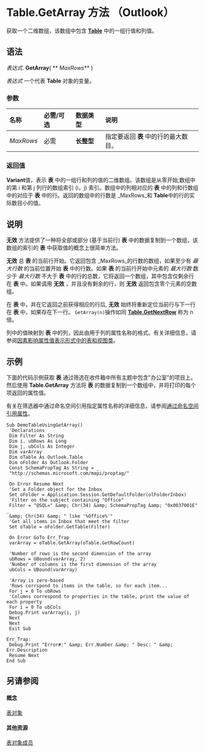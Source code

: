 
# Table.GetArray 方法 （Outlook）

获取一个二维数组，该数组中包含  **[Table](0affaafd-93fe-227a-acee-e09a86cadc20.md)** 中的一组行值和列值。


## 语法

 _表达式_. **GetArray**( ** _MaxRows_** )

 _表达式_ 一个代表 **Table** 对象的变量。


### 参数



|**名称**|**必需/可选**|**数据类型**|**说明**|
|:-----|:-----|:-----|:-----|
| _MaxRows_|必需|**长整型**|指定要返回 **表** 中的行的最大数目。|

### 返回值

 **Variant**值，表示 **表** 中的一组行和列的值的二维数组。该数组是从零开始;数组中的第 i 和第 j 列行的数组索引 (i，j) 索引。数组中的列相对应的 **表** 中的列和行数组中的对应于 **表** 中的行。返回的数组中的行数是 _MaxRows_和 **Table**中的行的实际数目小的值。


## 说明

 **无效** 方法提供了一种将全部或部分 (基于当前行) **表** 中的数据复制到一个数组，该数组的索引的 **表** 中获取值的概念上很简单方法。

 **无效** 总 **表** 的当前行开始。它返回包含 _MaxRows_的行数的数组，如果至少有 _最大行数_ 的当前位置开始 **表** 中的行数。如果 **表** 的当前行开始中元素的 _最大行数_ 数少于 _最大行数_ 不大于 **表** 中的行的总数，它将返回一个数组，其中包含仅剩余行在 **表** 中。如果调用 **无效** ，并且没有剩余的行，则 **无效** 返回包含零个元素的空数组。

在 **表** 中，并在它返回之前获得相应的行后, **无效** 始终将重新定位当前行与下一行在 **表** 中，如果存在下一行。 `GetArray(n)`操作如同 **[Table.GetNextRow](e01ddaa0-a869-2f52-5e46-84d4d4090e61.md)** 称为 n 倍。

列中的值映射到 **表** 中的列，因此由用于列的属性名称的格式。有关详细信息，请参阅[因素影响属性值表示形式中的表和视图类](http://msdn.microsoft.com/library/13cf9945-a9e0-bb32-a2cb-74366a365ae1%28Office.15%29.aspx)。


## 示例

下面的代码示例获取 **表** 通过筛选在收件箱中所有主题中包含"办公室"的项目上。然后使用 **Table.GetArray** 方法将 **表** 的数据复制到一个数组中，并将打印的每个项返回的属性值。

有关在筛选器中通过命名空间引用指定属性名称的详细信息，请参阅[通过命名空间引用属性](http://msdn.microsoft.com/library/c1c7bfa9-64d7-81d2-84e7-f0a4c57780b3%28Office.15%29.aspx)。




```
Sub DemoTableUsingGetArray() 
 'Declarations 
 Dim Filter As String 
 Dim i, ubRows As Long 
 Dim j, ubCols As Integer 
 Dim varArray 
 Dim oTable As Outlook.Table 
 Dim oFolder As Outlook.Folder 
 Const SchemaPropTag As String = _ 
 "http://schemas.microsoft.com/mapi/proptag/" 
 
 On Error Resume Next 
 'Get a Folder object for the Inbox 
 Set oFolder = Application.Session.GetDefaultFolder(olFolderInbox) 
 'Filter on the subject containing "Office" 
 Filter = "@SQL=" &amp; Chr(34) &amp; SchemaPropTag &amp; "0x0037001E" _ 
 &amp; Chr(34) &amp; " like '%Office%'" 
 'Get all items in Inbox that meet the filter 
 Set oTable = oFolder.GetTable(Filter) 
 
 On Error GoTo Err_Trap 
 varArray = oTable.GetArray(oTable.GetRowCount) 
 
 'Number of rows is the second dimension of the array 
 ubRows = UBound(varArray, 2) 
 'Number of columns is the first dimension of the array 
 ubCols = UBound(varArray) 
 
 'Array is zero-based 
 'Rows corrspond to items in the table, so for each item... 
 For j = 0 To ubRows 
 'Columns correspond to properties in the table, print the value of each property 
 For i = 0 To ubCols 
 Debug.Print varArray(i, j) 
 Next 
 Next 
 Exit Sub 
 
Err_Trap: 
 Debug.Print "Error#:" &amp; Err.Number &amp; " Desc: " &amp; Err.Description 
 Resume Next 
End Sub
```


## 另请参阅


#### 概念


[表对象](0affaafd-93fe-227a-acee-e09a86cadc20.md)
#### 其他资源


[表对象成员](bd9db35d-0738-22cf-a936-425d5a0ead87.md)